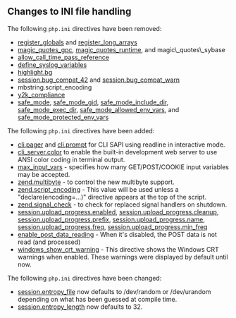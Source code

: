 Changes to INI file handling
----------------------------

The following `php.ini` directives have been removed:

-   <span class="simpara">
    <a href="/ini/core.html#ini.register-globals" class="link">register_globals</a>
    and
    <a href="/ini/core.html#ini.register-long-arrays" class="link">register_long_arrays</a>
    </span>
-   <span class="simpara">
    <a href="/info/setup.html#" class="link">magic_quotes_gpc</a>,
    <a href="/info/setup.html#" class="link">magic_quotes_runtime</a>,
    and magic\_quotes\_sybase </span>
-   <span class="simpara">
    <a href="/ini/core.html#ini.allow-call-time-pass-reference" class="link">allow_call_time_pass_reference</a>
    </span>
-   <span class="simpara">
    <a href="/network/setup.html#" class="link">define_syslog_variables</a>
    </span>
-   <span class="simpara">
    <a href="/misc/setup.html#" class="link">highlight.bg</a> </span>
-   <span class="simpara">
    <a href="/session/setup.html#" class="link">session.bug_compat_42</a>
    and
    <a href="/session/setup.html#" class="link">session.bug_compat_warn</a>
    </span>
-   <span class="simpara"> mbstring.script\_encoding </span>
-   <span class="simpara">
    <a href="/ini/core.html#ini.y2k-compliance" class="link">y2k_compliance</a>
    </span>
-   <span class="simpara">
    <a href="/ini/sect/safe-mode.html#ini.safe-mode" class="link">safe_mode</a>,
    <a href="/ini/sect/safe-mode.html#ini.safe-mode-gid" class="link">safe_mode_gid</a>,
    <a href="/ini/sect/safe-mode.html#ini.safe-mode-include-dir" class="link">safe_mode_include_dir</a>,
    <a href="/ini/sect/safe-mode.html#ini.safe-mode-exec-dir" class="link">safe_mode_exec_dir</a>,
    <a href="/ini/sect/safe-mode.html#ini.safe-mode-allowed-env-vars" class="link">safe_mode_allowed_env_vars</a>,
    and
    <a href="/ini/sect/safe-mode.html#ini.safe-mode-protected-env-vars" class="link">safe_mode_protected_env_vars</a>
    </span>

The following `php.ini` directives have been added:

-   <span class="simpara">
    <a href="/readline/setup.html#" class="link">cli.pager</a> and
    <a href="/readline/setup.html#" class="link">cli.prompt</a> for CLI
    SAPI using readline in interactive mode. </span>
-   <span class="simpara">
    <a href="/features/commandline/ini.html#ini.cli-server.color" class="link">cli_server.color</a>
    to enable the built-in development web server to use ANSI color
    coding in terminal output. </span>
-   <span class="simpara">
    <a href="/info/setup.html#" class="link">max_input_vars</a> -
    specifies how many GET/POST/COOKIE input variables may be accepted.
    </span>
-   <span class="simpara">
    <a href="/ini/core.html#ini.zend.multibyte" class="link">zend.multibyte</a> -
    to control the new multibyte support. </span>
-   <span class="simpara">
    <a href="/ini/core.html#ini.zend.script-encoding" class="link">zend.script_encoding</a> -
    This value will be used unless a "declare(encoding=...)" directive
    appears at the top of the script. </span>
-   <span class="simpara">
    <a href="/ini/core.html#ini.zend.signal-check" class="link">zend.signal_check</a> -
    to check for replaced signal handlers on shutdown. </span>
-   <span class="simpara">
    <a href="/session/setup.html#" class="link">session.upload_progress.enabled</a>,
    <a href="/session/setup.html#" class="link">session.upload_progress.cleanup</a>,
    <a href="/session/setup.html#" class="link">session.upload_progress.prefix</a>,
    <a href="/session/setup.html#" class="link">session.upload_progress.name</a>,
    <a href="/session/setup.html#" class="link">session.upload_progress.freq</a>,
    <a href="/session/setup.html#" class="link">session.upload_progress.min_freq</a>
    </span>
-   <span class="simpara">
    <a href="/ini/core.html#ini.enable-post-data-reading" class="link">enable_post_data_reading</a> -
    When it's disabled, the POST data is not read (and processed)
    </span>
-   <span class="simpara">
    <a href="/ini/core.html#ini.windows-show-crt-warning" class="link">windows_show_crt_warning</a> -
    This directive shows the Windows CRT warnings when enabled. These
    warnings were displayed by default until now. </span>

The following `php.ini` directives have been changed:

-   <span class="simpara">
    <a href="/session/setup.html#" class="link">session.entropy_file</a>
    now defaults to /dev/random or /dev/urandom depending on what has
    been guessed at compile time. </span>
-   <span class="simpara">
    <a href="/session/setup.html#" class="link">session.entropy_length</a>
    now defaults to 32. </span>
